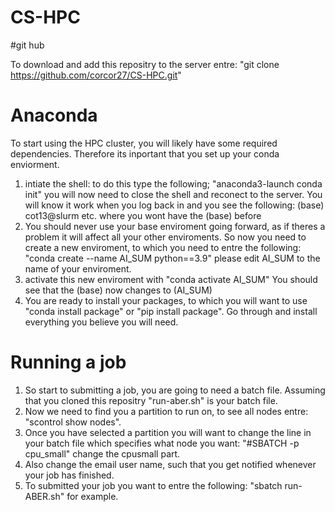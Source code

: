 # CS-HPC

#git hub

To download and add this repositry to the server entre: "git clone https://github.com/corcor27/CS-HPC.git"

# Anaconda
To start using the HPC cluster, you will likely have some required dependencies. Therefore its inportant that you set up your conda enviorment. 

1) intiate the shell: to do this type the following; "anaconda3-launch conda init" you will now need to close the shell and reconect to the server. You will know it work when you log back in and you see the following: (base) cot13@slurm etc. where you wont have the (base) before
2) You should never use your base enviroment going forward, as if theres a problem it will affect all your other enviroments. So now you need to create a new enviroment, to which you need to entre the following: "conda create --name AI_SUM python==3.9" please edit AI_SUM to the name of your enviroment.
3) activate this new enviroment with "conda activate AI_SUM" You should see that the (base) now changes to (AI_SUM)
4) You are ready to install your packages, to which you will want to use "conda install package" or "pip install package". Go through and install everything you believe you will need.

# Running a job

1) So start to submitting a job, you are going to need a batch file. Assuming that you cloned this repositry "run-aber.sh" is your batch file.
2) Now we need to find you a partition to run on, to see all nodes entre: "scontrol show nodes".
3) Once you have selected a partition you will want to change the line in your batch file which specifies what node you want: "#SBATCH -p cpu_small" change the cpusmall part.
4) Also change the email user name, such that you get notified whenever your job has finished.
5) To submitted your job you want to entre the following: "sbatch run-ABER.sh" for example.

